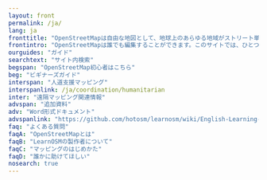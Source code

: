```yaml
---
layout: front
permalink: /ja/
lang: ja
fronttitle: "OpenStreetMapは自由な地図として、地球上のあらゆる地域がストリート単位の精度で描かれています。作成を手がけている人々はマッパーと呼ばれ、マッパーたちのコミュニティはいまも拡大を続けています。"
frontintro: "OpenStreetMapは誰でも編集することができます。このサイトでは、ひとつひとつわかりやすく、OpenStreetMapを利用したり編集したりするために必要な知識を解説しています。OpenStreetMapの勉強会を開催する際に使える情報や資料はLearnOSMトレーナー教材のページにまとめられています。"
ourguides: "ガイド"
searchtext: "サイト内検索"
begspan: "OpenStreetMap初心者はこちら"
beg: "ビギナーズガイド"
interspan: "人道支援マッピング"
interspanlink: /ja/coordination/humanitarian
inter: "遠隔マッピング関連情報"
advspan: "追加資料"
adv: "Word形式ドキュメント"
advspanlink: "https://github.com/hotosm/learnosm/wiki/English-Learning-Guides/"
faq: "よくある質問"
faqA: "OpenStreetMapとは"
faqB: "LearnOSMの製作者について"
faqC: "マッピングのはじめかた"
faqD: "誰かに助けてほしい"
nosearch: true
---
```

